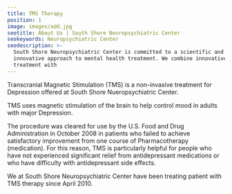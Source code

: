 ```yaml
---
title: TMS Therapy
position: 1
image: images/add.jpg
seotitle: About Us | South Shore Neuropsychiatric Center
seokeywords: Neuropsychiatric Center
seodescription: >-
  South Shore Neuropsychiatric Center is committed to a scientific and
  innovative approach to mental health treatment. We combine innovative TMS
  treatment with
---
```

Transcranial Magnetic Stimulation (TMS) is a non-invasive treatment for Depression offered at South Shore Nueropsychiatric Center.

TMS uses magnetic stimulation of the brain to help control mood in adults with major Depression.

The procedure was cleared for use by the U.S. Food and Drug Administration in October 2008 in patients who failed to achieve satisfactory improvement from one course of Pharmacotherapy (medication). For this reason, TMS is particularly helpful for people who have not experienced significant relief from antidepressant medications or who have difficulty with antidepressant side effects.

We at South Shore Neuropsychiatric Center have been treating patient with TMS therapy since April 2010.
